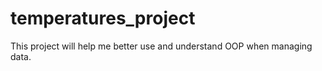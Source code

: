# temperatures_project
This project will help me better use and understand OOP when managing data. 
